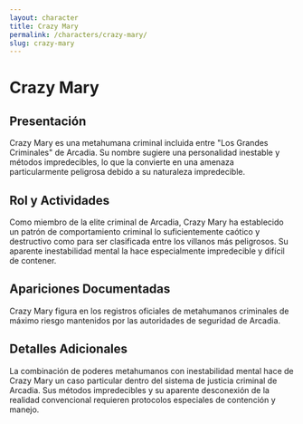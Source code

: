 ```yaml
---
layout: character
title: Crazy Mary
permalink: /characters/crazy-mary/
slug: crazy-mary
---
```


# Crazy Mary

## Presentación
Crazy Mary es una metahumana criminal incluida entre "Los Grandes Criminales" de Arcadia. Su nombre sugiere una personalidad inestable y métodos impredecibles, lo que la convierte en una amenaza particularmente peligrosa debido a su naturaleza impredecible.

## Rol y Actividades
Como miembro de la elite criminal de Arcadia, Crazy Mary ha establecido un patrón de comportamiento criminal lo suficientemente caótico y destructivo como para ser clasificada entre los villanos más peligrosos. Su aparente inestabilidad mental la hace especialmente impredecible y difícil de contener.

## Apariciones Documentadas
Crazy Mary figura en los registros oficiales de metahumanos criminales de máximo riesgo mantenidos por las autoridades de seguridad de Arcadia.

## Detalles Adicionales
La combinación de poderes metahumanos con inestabilidad mental hace de Crazy Mary un caso particular dentro del sistema de justicia criminal de Arcadia. Sus métodos impredecibles y su aparente desconexión de la realidad convencional requieren protocolos especiales de contención y manejo.